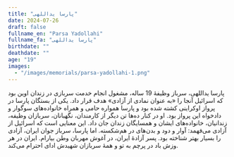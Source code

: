 ```yaml
---
title: "پارسا یداللهی"
date: 2024-07-26
draft: false
fullname_en: "Parsa Yadollahi"
fullname_fa: "پارسا یداللهی"
birthdate: ""
deathdate: ""
age: "19"
images:
  - "/images/memorials/parsa-yadollahi-1.png"
---
```


پارسا یداللهی، سرباز وظیفۀ 19 ساله، مشغول انجام خدمت سربازی در زندان اوین بود که اسرائیل آنجا را «به عنوان نمادی از آزادی» هدف قرار داد. یکی از بستگان پارسا در پرواز اوکراینی کشته شده بود و پارسا همواره حامی و همراه خانواده‌های سوگوار و دادخواه این پرواز بود. 
او در کنار ده‌ها تن دیگر از کارمندان، نگهبانان، سربازان وظیفه، زندانیان، خانواده‌های ایشان و همسایگان زندان جان داد. 
این معنایی است که اسرائیل از آزادی می‌فهمد: آوار و دود و بدن‌های در هم‌شکسته. اما پارسا، سرباز جوان ایران، آزادی را بسیار بهتر شناخته بود.
پسر آزادۀ ایران، در آغوش مهربان وطن بیارام. ایران در هر وزش باد در پرچم به تو و همۀ سربازان شهیدش ادای احترام می‌کند.